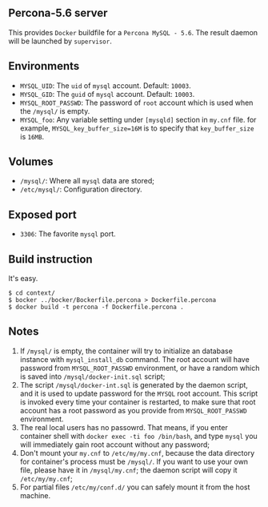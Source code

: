 ## Percona-5.6 server

This provides `Docker` buildfile for a `Percona MySQL - 5.6`.
The result daemon will be launched by `supervisor`.

## Environments

* `MYSQL_UID`: The `uid` of `mysql` account. Default: `10003`.
* `MYSQL_GID`: The `guid` of `mysql` account. Default: `10003`.
* `MYSQL_ROOT_PASSWD`: The password of `root` account which is used
    when the `/mysql/` is empty.
* `MYSQL_foo`: Any variable setting under `[mysqld]` section in `my.cnf`
    file. for example, `MYSQL_key_buffer_size=16M` is to specify that
    `key_buffer_size` is `16MB`.

## Volumes

* `/mysql/`: Where all `mysql` data are stored;
* `/etc/mysql/`: Configuration directory.

## Exposed port

* `3306`: The favorite `mysql` port.

## Build instruction

It's easy.

    $ cd context/
    $ bocker ../bocker/Bockerfile.percona > Dockerfile.percona
    $ docker build -t percona -f Dockerfile.percona .

## Notes

1. If `/mysql/` is empty, the container will try to initialize
   an database instance with `mysql_install_db` command.
   The root account will have password from `MYSQL_ROOT_PASSWD`
   environment, or have a random which is saved into
   `/mysql/docker-init.sql` script;
1. The script `/mysql/docker-int.sql` is generated by the daemon
   script, and it is used to update password for the `MYSQL` root
   account. This script is invoked every time your container is
   restarted, to make sure that root account has a root password
   as you provide from `MYSQL_ROOT_PASSWD` environment.
1. The real local users has no passowrd. That means, if you enter
   container shell with `docker exec -ti foo /bin/bash`, and type
   `mysql` you will immediately gain root account without any password;
1. Don't mount your `my.cnf` to `/etc/my/my.cnf`, because the
   data directory for container's process must be `/mysql/`.
   If you want to use your own file, please have it in `/mysql/my.cnf`;
   the daemon script will copy it `/etc/my/my.cnf`;
4. For partial files `/etc/my/conf.d/` you can safely mount it
   from the host machine.
